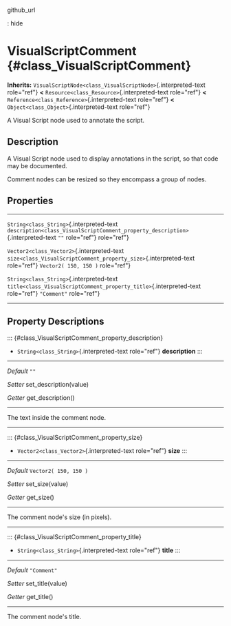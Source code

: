 github\_url

:   hide

VisualScriptComment {#class_VisualScriptComment}
===================

**Inherits:**
`VisualScriptNode<class_VisualScriptNode>`{.interpreted-text role="ref"}
**\<** `Resource<class_Resource>`{.interpreted-text role="ref"} **\<**
`Reference<class_Reference>`{.interpreted-text role="ref"} **\<**
`Object<class_Object>`{.interpreted-text role="ref"}

A Visual Script node used to annotate the script.

Description
-----------

A Visual Script node used to display annotations in the script, so that
code may be documented.

Comment nodes can be resized so they encompass a group of nodes.

Properties
----------

  -------------------------------------------- --------------------------------------------------------------------------------- -----------------------
  `String<class_String>`{.interpreted-text     `description<class_VisualScriptComment_property_description>`{.interpreted-text   `""`
  role="ref"}                                  role="ref"}                                                                       

  `Vector2<class_Vector2>`{.interpreted-text   `size<class_VisualScriptComment_property_size>`{.interpreted-text role="ref"}     `Vector2( 150, 150 )`
  role="ref"}                                                                                                                    

  `String<class_String>`{.interpreted-text     `title<class_VisualScriptComment_property_title>`{.interpreted-text role="ref"}   `"Comment"`
  role="ref"}                                                                                                                    
  -------------------------------------------- --------------------------------------------------------------------------------- -----------------------

Property Descriptions
---------------------

::: {#class_VisualScriptComment_property_description}
-   `String<class_String>`{.interpreted-text role="ref"} **description**
:::

  ----------- -------------------------
  *Default*   `""`

  *Setter*    set\_description(value)

  *Getter*    get\_description()
  ----------- -------------------------

The text inside the comment node.

------------------------------------------------------------------------

::: {#class_VisualScriptComment_property_size}
-   `Vector2<class_Vector2>`{.interpreted-text role="ref"} **size**
:::

  ----------- -------------------------
  *Default*   `Vector2( 150, 150 )`

  *Setter*    set\_size(value)

  *Getter*    get\_size()
  ----------- -------------------------

The comment node\'s size (in pixels).

------------------------------------------------------------------------

::: {#class_VisualScriptComment_property_title}
-   `String<class_String>`{.interpreted-text role="ref"} **title**
:::

  ----------- -------------------
  *Default*   `"Comment"`

  *Setter*    set\_title(value)

  *Getter*    get\_title()
  ----------- -------------------

The comment node\'s title.
